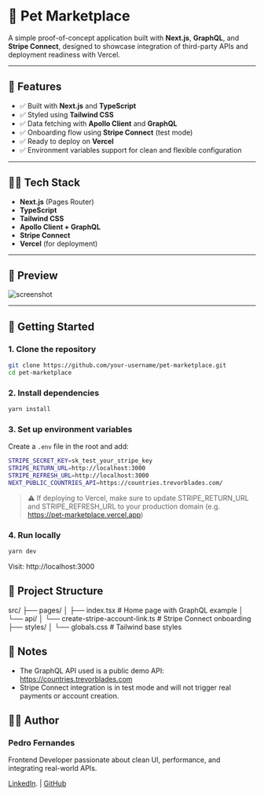 # 🐾 Pet Marketplace

A simple proof-of-concept application built with **Next.js**, **GraphQL**, and **Stripe Connect**, designed to showcase integration of third-party APIs and deployment readiness with Vercel.

---

## 🚀 Features

- ✅ Built with **Next.js** and **TypeScript**
- ✅ Styled using **Tailwind CSS**
- ✅ Data fetching with **Apollo Client** and **GraphQL**
- ✅ Onboarding flow using **Stripe Connect** (test mode)
- ✅ Ready to deploy on **Vercel**
- ✅ Environment variables support for clean and flexible configuration

---

## 🧑‍💻 Tech Stack

- **Next.js** (Pages Router)
- **TypeScript**
- **Tailwind CSS**
- **Apollo Client + GraphQL**
- **Stripe Connect**
- **Vercel** (for deployment)

---

## 📸 Preview

![screenshot](https://via.placeholder.com/1200x600?text=Pet+Marketplace+Demo)

---

## 🔧 Getting Started

### 1. Clone the repository

```bash
git clone https://github.com/your-username/pet-marketplace.git
cd pet-marketplace
```

### 2. Install dependencies

```bash
yarn install
```

### 3. Set up environment variables

Create a `.env` file in the root and add:

```bash
STRIPE_SECRET_KEY=sk_test_your_stripe_key
STRIPE_RETURN_URL=http://localhost:3000
STRIPE_REFRESH_URL=http://localhost:3000
NEXT_PUBLIC_COUNTRIES_API=https://countries.trevorblades.com/
```

> ⚠️ If deploying to Vercel, make sure to update STRIPE_RETURN_URL and STRIPE_REFRESH_URL to your production domain (e.g. https://pet-marketplace.vercel.app)

### 4. Run locally

```bash
yarn dev
```

Visit: http://localhost:3000

## 📂 Project Structure

src/
├── pages/
│ ├── index.tsx # Home page with GraphQL example
│ └── api/
│ └── create-stripe-account-link.ts # Stripe Connect onboarding
├── styles/
│ └── globals.css # Tailwind base styles

## 📌 Notes

- The GraphQL API used is a public demo API: https://countries.trevorblades.com
- Stripe Connect integration is in test mode and will not trigger real payments or account creation.

## 👨‍💻 Author

### Pedro Fernandes

Frontend Developer passionate about clean UI, performance, and integrating real-world APIs.

[LinkedIn](https://duckduckgo.com). | [GitHub](https://github.com/pedrusco)
